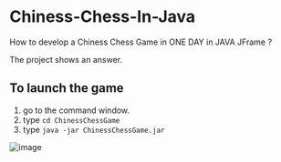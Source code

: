 # Chiness-Chess-In-Java
How to develop a Chiness Chess Game in ONE DAY in JAVA JFrame ?

The project shows an answer.

## To launch the game 

1. go to the command window.
2. type `cd ChinessChessGame`
3. type `java -jar ChinessChessGame.jar`



![image](https://user-images.githubusercontent.com/23109467/31587730-7dce839e-b219-11e7-93bb-04302077959f.png)
